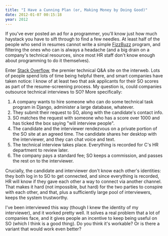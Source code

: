 ```yaml
---
title: "I Have a Cunning Plan (or, Making Money by Doing Good)"
date: 2012-01-07 00:15:18
year: 2012
---
```

<p>If you've ever posted an ad for a programmer, you'll know just how much haystack you have to sift through to find a few needles. At least half of the people who send in resumes cannot write a simple <a href="http://c2.com/cgi/wiki?FizzBuzzTest">FizzBuzz</a> program, and filtering the ones who can is always a headache (and a big drain on a company's technical resources, since most HR staff don't know enough about programming to do it themselves).</p>
<p>Enter <a href="http://stackoverflow.com/">Stack Overflow</a>, the premier technical Q&amp;A site on the interweb. Lots of people spend lots of time being helpful there, and smart companies have taken notice: I know of at least two that ask applicants for their SO scores as part of the resume-screening process. My question is, could companies outsource technical interviews to SO? More specifically:</p>
<ol>
	<li>A company wants to hire someone who can do some technical task program in Django, administer a large database, whatever.</li>
	<li>They submit their request to SO, along with the candidate's contact info.</li>
	<li>SO matches the request with someone who has a score over 1000 and has ticked the box saying "will interview people".</li>
	<li>The candidate and the interviewer rendezvous on a private portion of the SO site at an agreed time. The candidate shares her desktop with the interviewer, and they can chat voice and text.</li>
	<li>The technical interview takes place. Everything is recorded for C's HR department to review later.</li>
	<li>The company pays a standard fee; SO keeps a commission, and passes the rest on to the interviewer.</li>
</ol>
<p>Crucially, the candidate and interviewer don't know each other's identities: they both log in to SO to get connected, and since everything is recorded, HR will know if they gave each other a way to connect via another channel. That makes it hard (not impossible, but hard) for the two parties to conspire with each other, and that, plus a sufficiently large pool of interviewers, keeps the system trustworthy.</p>
<p>I've been interviewed this way (though I knew the identity of my interviewer), and it worked pretty well. It solves a real problem that a lot of companies face, and it gives people an incentive to keep being useful on SO (which I think is a good thing). Do you think it's workable? Or is there a variant that would work even better?</p>
